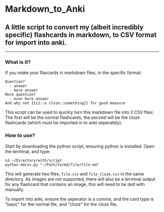 # Markdown_to_Anki
## A little script to convert my (albeit incredibly specific) flashcards in markdown, to CSV format for import into anki.
---
### What is it?
If you make your flascards in markdown files, in the specific format:
```
Question?
  - answer
  - more answer
More question?
  - even more answer
And why not {{c1::a cloze::something}} for good measure
```
This script can be used to quickly turn this markdown file into 2 CSV files: The first will be the normal flashcards, the second will be the cloze flashcards (which must be imported in to anki seperately).

### How to use?
Start by downloading the python script, ensuring python is installed.
Open the terminal, and type:
```
cd ~/Directory/with/script
python mdcsv.py "~/Path/to/md/file/file.md"
```
This will generate two files, `file.csv` and `file_cloze.csv` in the same directory. As images are not supported, there will also be a terminal output for any flashcard that contains an image, this will need to be delt with manually.

To import into anki, ensure the seperator is a comma, and the card type is "basic" for the normal file,  and "cloze" for the cloze file. 
